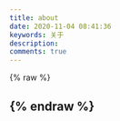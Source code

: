 ```yaml
---
title: about
date: 2020-11-04 08:41:36
keywords: 关于
description: 
comments: true
---
```

{% raw %}

{% endraw %}
---
